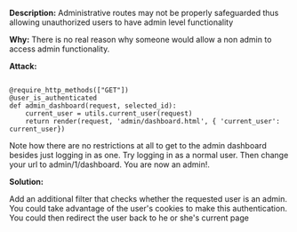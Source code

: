**Description:** Administrative routes may not be properly safeguarded thus
                allowing unauthorized users to have admin level functionality

**Why:** There is no real reason why someone would allow a non admin to access admin functionality.

**Attack:**

```

@require_http_methods(["GET"])
@user_is_authenticated
def admin_dashboard(request, selected_id):
    current_user = utils.current_user(request)
    return render(request, 'admin/dashboard.html', { 'current_user': current_user})

```
Note how there are no restrictions at all to get to the admin dashboard besides just logging in as one.
Try logging in as a normal user. Then change your url to admin/1/dashboard. You are now an admin!.


**Solution:**

Add an additional filter that checks whether the requested user is an admin. You could take advantage
of the user's cookies to make this authentication. You could then redirect the user back to he or she's current page